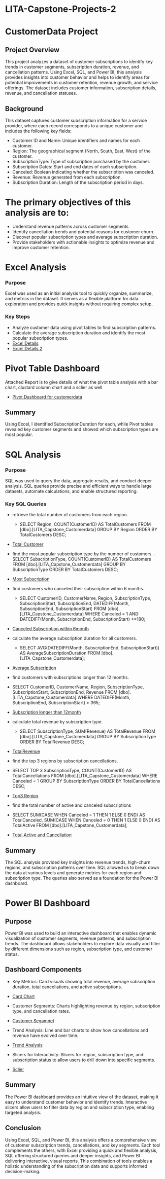# LITA-Capstone-Projects-2
# CustomerData Project

## Project Overview
This project analyzes a dataset of customer subscriptions to identify key trends in customer segments, subscription duration, revenue, and cancellation patterns. 
Using Excel, SQL, and Power BI, this analysis provides insights into customer behavior 
and helps to identify areas for potential improvements in customer retention, revenue growth, and service offerings. 
The dataset includes customer information, subscription details, revenue, and cancellation statuses.

## Background
This dataset captures customer subscription information for a service provider, 
where each record corresponds to a unique customer and includes the following key fields:
- Customer ID and Name: Unique identifiers and names for each customer.
- Region: The geographical segment (North, South, East, West) of the customer.
- SubscriptionType: Type of subscription purchased by the customer.
- Subscription Dates: Start and end dates of each subscription.
- Canceled: Boolean indicating whether the subscription was canceled.
- Revenue: Revenue generated from each subscription.
- Subscription Duration: Length of the subscription period in days.

# The primary objectives of this analysis are to:
- Understand revenue patterns across customer segments.
- Identify cancellation trends and potential reasons for customer churn.
- Discover popular subscription types and average subscription duration.
- Provide stakeholders with actionable insights to optimize revenue and improve customer retention.

# Excel Analysis
### Purpose
Excel was used as an initial analysis tool to quickly organize, summarize, and 
metrics in the dataset. 
It serves as a flexible platform for data exploration and provides quick insights without requiring complex setup.

### Key Steps
- Analyze customer data using pivot tables to find subscription patterns.
- Calculate the average subscription duration and identify the most popular subscription types.
- [Excel Details](https://github.com/user-attachments/assets/6b758378-75fc-4481-a56d-8fde44cfdea7)
- [Excel Details 2](https://github.com/user-attachments/assets/e01ddca2-5e4b-441c-be97-5ed4f5a225f8)

# Pivot Table Dashboard
Attached Report is to give details of what the pivot table analysis with a bar chart, clustard column chart and a sclier as well
- [Pivot Dashboard for customerdata](https://github.com/user-attachments/assets/510beaba-c79b-4f06-ab0d-1f2672fb74a8)



## Summary
Using Excel, I identified SubscriptionDuration for each, while Pivot tables revealed key customer segments and showed which subscription types are most popular.

# SQL Analysis
### Purpose 
SQL was used to query the data, aggregate results, and conduct deeper analysis. 
SQL queries provide precise and efficient ways to handle large datasets, automate calculations, and enable structured reporting.

### Key SQL Queries
- retrieve the total number of customers from each region.
  - SELECT 
    Region,
    COUNT(CustomerID) AS TotalCustomers
FROM [dbo].[LITA_Capstone_Customerdata]
GROUP BY Region
ORDER BY TotalCustomers DESC;
- [Total Customer](https://github.com/user-attachments/assets/da6fe3c3-13c9-4bb3-86e7-72370ee6b88f)

- find the most popular subscription type by the number of customers.
   -SELECT 
    SubscriptionType,
    COUNT(CustomerID) AS TotalCustomers
FROM [dbo].[LITA_Capstone_Customerdata]
GROUP BY SubscriptionType
ORDER BY TotalCustomers DESC;
- [Most Subscription](https://github.com/user-attachments/assets/ca51e28e-2d2d-4d0b-bb5b-bc7fe6f784ed)

- find customers who canceled their subscription within 6 months.
  - SELECT 
    CustomerID,
    CustomerName,
    Region,
    SubscriptionType,
    SubscriptionStart,
    SubscriptionEnd,
	DATEDIFF(Month, SubscriptionEnd, SubscriptionStart)
FROM [dbo].[LITA_Capstone_Customerdata]
WHERE Canceled = 1
AND DATEDIFF(Month, SubscriptionEnd, SubscriptionStart) <=180;
- [Canceled Subscription within 6month](https://github.com/user-attachments/assets/d2de22d2-c97e-4a6d-8f84-9fca1ec621f9)

- calculate the average subscription duration for all customers.
  - SELECT 
    AVG(DATEDIFF(Month, SubscriptionEnd, SubscriptionStart)) 
	AS AverageSubscriptionDuration
FROM [dbo].[LITA_Capstone_Customerdata];
- [Average Subscription](https://github.com/user-attachments/assets/290495a4-b611-4d93-8c60-8351c960bd1c)

-  find customers with subscriptions longer than 12 months.
  - SELECT 
    CustomerID,
    CustomerName,
    Region,
    SubscriptionType,
    SubscriptionStart,
    SubscriptionEnd,
    Revenue
FROM [dbo].[LITA_Capstone_Customerdata]
WHERE DATEDIFF(Month, SubscriptionEnd, SubscriptionStart) > 365;
- [Subscription longer than 12month](https://github.com/user-attachments/assets/5324b75a-728c-4f7b-bfca-138496275eb3)

- calculate total revenue by subscription type.
  - SELECT 
    SubscriptionType,
    SUM(Revenue) AS TotalRevenue
FROM [dbo].[LITA_Capstone_Customerdata]
GROUP BY SubscriptionType
ORDER BY TotalRevenue DESC;
- [TotalRevenue](https://github.com/user-attachments/assets/a8765dd1-aad0-4d18-8db2-6fc96cf77280)

-  find the top 3 regions by subscription cancellations.
  - SELECT TOP 3
    SubscriptionType,
    COUNT(CustomerID) AS TotalCancellations
FROM [dbo].[LITA_Capstone_Customerdata]
WHERE Canceled = 1
GROUP BY SubscriptionType
ORDER BY TotalCancellations DESC;
- [Top3 Region](https://github.com/user-attachments/assets/f27ca2f2-1d83-47a3-92f8-20401bd17880)

-  find the total number of active and canceled subscriptions
  - SELECT 
    SUM(CASE WHEN Canceled = 1 THEN 1 ELSE 0 END) AS TotalCanceled,
    SUM(CASE WHEN Canceled = 0 THEN 1 ELSE 0 END) AS TotalActive
FROM [dbo].[LITA_Capstone_Customerdata];
- [Total Active and Cancellation](https://github.com/user-attachments/assets/71bd801b-3491-4bfe-a3fe-4a4527f3fa5e)

## Summary
The SQL analysis provided key insights into revenue trends, high-churn regions, and subscription patterns over time. 
SQL allowed us to break down the data at various levels and generate metrics for each region and subscription type. 
The queries also served as a foundation for the Power BI dashboard.

# Power BI Dashboard
## Purpose
Power BI was used to build an interactive dashboard that enables dynamic visualization of customer segments, revenue patterns, 
and subscription trends. 
The dashboard allows stakeholders to explore data visually and filter by different dimensions such as region, subscription type, and customer status.

## Dashboard Components
- Key Metrics: Card visuals showing total revenue, average subscription duration, total cancellations, and active subscriptions.
- [Card Chart](https://github.com/user-attachments/assets/fafe3285-ed48-48d4-a7f4-89036cac6280)

- Customer Segments: Charts highlighting revenue by region, subscription type, and cancellation rates.
- [Customer Segamnet](https://github.com/user-attachments/assets/6bdfd4bc-743e-4b9e-929e-b14abbad9636)

- Trend Analysis: Line and bar charts to show how cancellations and revenue have evolved over time.
- [Trend Analysis](https://github.com/user-attachments/assets/e4efd914-b799-478c-813d-4c4501d56aa4)

- Slicers for Interactivity: Slicers for region, subscription type, and subscription status to allow users to drill down into specific segments.
- [Sclier](https://github.com/user-attachments/assets/695ac998-dcd9-43ad-838f-65505b2cf8d4)

## Summary
The Power BI dashboard provides an intuitive view of the dataset, making it easy to understand customer behavior and identify trends. 
Interactive slicers allow users to filter data by region and subscription type, enabling targeted analysis.

## Conclusion
Using Excel, SQL, and Power BI, this analysis offers a comprehensive view of customer subscription trends, cancellations, and key segments. 
Each tool complements the others, with Excel providing a quick and flexible analysis, 
SQL offering structured queries and deeper insights, and 
Power BI delivering interactive, visual reports. 
This combination of tools enables a holistic understanding of the subscription data and supports informed decision-making.







